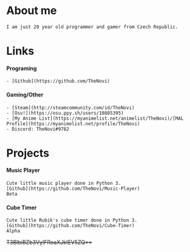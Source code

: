 # About me
	I am just 20 year old programmer and gamer from Czech Republic.

# Links
#### Programing
	- [Github](https://github.com/TheNovi)

#### Gaming/Other
	- [Steam](http://steamcommunity.com/id/TheNovi)
	- [Osu!](https://osu.ppy.sh/users/10885395)
	- [My Anime List](https://myanimelist.net/animelist/TheNovi)/[MAL Profile](https://myanimelist.net/profile/TheNovi)
	- Discord: TheNovi#9782

# Projects
#### Music Player
	Cute little music player done in Python 3.
	[Github](https://github.com/TheNovi/Music-Player)
	Beta

#### Cube Timer
	Cute little Rubik's cube timer done in Python 3.
	[Github](https://github.com/TheNovi/Cube-Timer)
	Alpha

~~T3BlbiBZb3VyIFRoaXJkIEV5ZQ==~~